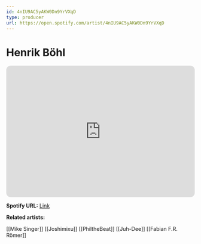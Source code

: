 ```yaml
---
id: 4nIU9AC5yAKW0Dn9YrVXqD
type: producer
url: https://open.spotify.com/artist/4nIU9AC5yAKW0Dn9YrVXqD
---
```

# Henrik Böhl

<iframe style="border-radius:12px" src="https://open.spotify.com/embed/artist/4nIU9AC5yAKW0Dn9YrVXqD" width="100%" height="352" frameBorder="0" allowfullscreen="" allow="autoplay; clipboard-write; encrypted-media; fullscreen; picture-in-picture" loading="lazy"></iframe>

**Spotify URL:** [Link](https://open.spotify.com/artist/4nIU9AC5yAKW0Dn9YrVXqD)

**Related artists:**

[[Mike Singer]]
[[Joshimixu]]
[[PhiltheBeat]]
[[Juh-Dee]]
[[Fabian F.R. Römer]]
